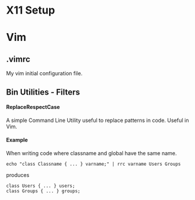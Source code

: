 # X11 Setup



# Vim 
## .vimrc
My vim initial configuration file.

## Bin Utilities - Filters

#### ReplaceRespectCase
A simple Command Line Utility useful to replace patterns in code.
Useful in Vim.

#### Example
When writing code where classname and global have the same name.
````
echo "class Classname { ... } varname;" | rrc varname Users Groups
`````
produces
````
class Users { ... } users;
class Groups { ... } groups;
````

